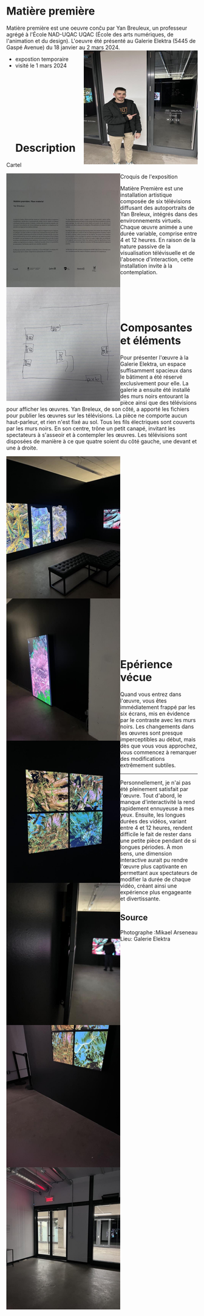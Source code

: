 # Matière première

Matière première est une oeuvre conĉu par Yan Breuleux, un professeur agrégé à l'École NAD-UQAC UQAC (École des arts numériques, de l'animation et du design). L'oeuvre  été présenté au Galerie Elektra (5445 de Gaspé Avenue) du 18 janvier au 2 mars 2024.
<img align="right" width="300" height="300" src="media/photo_devant_matiere.jpg">

- expostion temporaire
- visité le 1 mars 2024
<br><br><br><br><br><br><br><br><br><br>
  # Description
Cartel
  <p align="left"> <img align="left" width="300" height="300" src="media/cartel_matiere.jpg">
    Croquis de l'exposition
   <p align="left"> <img align="left" width="300" height="300" src="media/plan_matiere.jpg">

 Matière Première est une installation artistique composée de six télévisions diffusant des autoportraits de Yan Breleux, intégrés dans des environnements virtuels. Chaque œuvre animée a une durée variable, comprise entre 4 et 12 heures. En raison de la nature passive de la visualisation télévisuelle et de l'absence d'interaction, cette installation invite à la contemplation.

 <br><br><br><br>

 # Composantes et éléments

 Pour présenter l'œuvre à la Galerie Elektra, un espace suffisamment spacieux dans le bâtiment a été réservé exclusivement pour elle. La galerie a ensuite été installé des murs noirs entourant la pièce ainsi que des télévisions pour afficher les œuvres. Yan Breleux, de son côté, a apporté les fichiers pour publier les œuvres sur les télévisions. La pièce ne comporte aucun haut-parleur, et rien n'est fixé au sol. Tous les fils électriques sont couverts par les murs noirs. En son centre, trône un petit canapé, invitant les spectateurs à s'asseoir et à contempler les œuvres. Les télévisions sont disposées de manière à ce que quatre soient du côté gauche, une devant et une à droite.
 <p align="left"> <img align="left" width="300" height="375" src="media/television_matiere.jpg">
  <p align="right"> <img align="left" width="300" height="375" src="media/television2_matiere.jpg">
   <p align="right"> <img align="left" width="300" height="375" src="media/television3_matiere.jpg">
    <p align="left"> <img align="left" width="300" height="375" src="media/murs_breleux.jpg">
  <p align="right"> <img align="left" width="300" height="375" src="media/murs2_breleux.jpg">
   <p align="right"> <img align="left" width="300" height="375" src="media/porte_breleux.jpg">



 <br><br><br><br><br><br> <br><br><br><br><br><br><br><br><br><br><br>   <br><br><br><br><br><br><br><br>   <br><br><br><br>
 # Epérience vécue

Quand vous entrez dans l'œuvre, vous êtes immédiatement frappé par les six écrans, mis en évidence par le contraste avec les murs noirs. Les changements dans les œuvres sont presque imperceptibles au début, mais dès que vous vous approchez, vous commencez à remarquer des modifications extrêmement subtiles.

----

Personnellement, je n'ai pas été pleinement satisfait par l'œuvre. Tout d'abord, le manque d'interactivité la rend rapidement ennuyeuse à mes yeux. Ensuite, les longues durées des vidéos, variant entre 4 et 12 heures, rendent difficile le fait de rester dans une petite pièce pendant de si longues périodes. À mon sens, une dimension interactive aurait pu rendre l'œuvre plus captivante en permettant aux spectateurs de modifier la durée de chaque vidéo, créant ainsi une expérience plus engageante et divertissante.

  ## Source

  Photographe :Mikael Arseneau
  Lieu: Galerie Elektra

